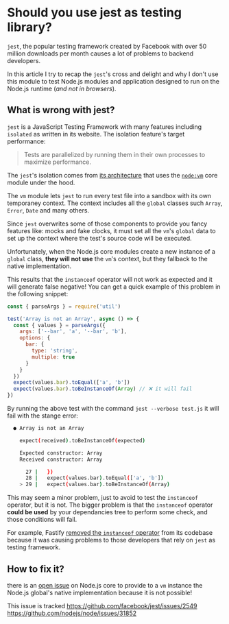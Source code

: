 # Should you use jest as testing library?

`jest`, the popular testing framework created by Facebook with over 50 million downloads per month 
causes a lot of problems to backend developers.

In this article I try to recap the `jest`'s cross and delight and why I don't use this module to test
Node.js modules and application designed to run on the Node.js runtime (_and not in browsers_).

## What is wrong with jest?

`jest` is a JavaScript Testing Framework with many features including `isolated` as written in its website.
The isolation feature's target performance:

> Tests are parallelized by running them in their own processes to maximize performance.

The `jest`'s isolation comes from [its architecture](https://jestjs.io/docs/architecture) that uses the [`node:vm`](https://nodejs.org/api/vm.html) core module under the hood.

The `vm` module lets `jest` to run every test file into a sandbox with its own temporaney context.
The context includes all the `global` classes such `Array`, `Error`, `Date` and many others.

Since `jest` overwrites some of those components to provide you fancy features like: mocks and fake clocks,
it must set all the `vm`'s `global` data to set up the context where the test's source code will be executed.

Unfortunately, when the Node.js core modules create a new instance of a `global` class,
**they will not use** the `vm`'s context, but they fallback to the native implementation.

This results that the `instanceof` operator will not work as expected and it will generate false negative!
You can get a quick example of this problem in the following snippet:

```js
const { parseArgs } = require('util')

test('Array is not an Array', async () => {
  const { values } = parseArgs({
    args: ['--bar', 'a', '--bar', 'b'],
    options: {
      bar: {
        type: 'string',
        multiple: true
      }
    }
  })
  expect(values.bar).toEqual(['a', 'b'])
  expect(values.bar).toBeInstanceOf(Array) // ❌ it will fail
})
```

By running the above test with the command `jest --verbose test.js` it will fail with the stange error:

```bash
  ● Array is not an Array

    expect(received).toBeInstanceOf(expected)

    Expected constructor: Array
    Received constructor: Array

      27 |   })
      28 |   expect(values.bar).toEqual(['a', 'b'])
    > 29 |   expect(values.bar).toBeInstanceOf(Array)
```

This may seem a minor problem, just to avoid to test the `instanceof` operator, but it is not.
The bigger problem is that the `instanceof` operator **could be used** by your dependancies tree to perform
some check, and those conditions will fail.

For example, Fastify [removed the `instanceof` operator](https://github.com/fastify/fastify/pull/3200)
from its codebase because it was causing problems to those developers that rely on `jest` as testing framework.

## How to fix it?

there is an [open issue](https://github.com/nodejs/node/issues/31852) on Node.js core to provide to a `vm` instance
the Node.js global's native implementation because it is not possible!



This issue is tracked 
https://github.com/facebook/jest/issues/2549
https://github.com/nodejs/node/issues/31852